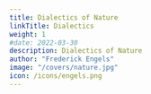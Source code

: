 ```yaml
---
title: Dialectics of Nature
linkTitle: Dialectics
weight: 1
#date: 2022-03-30
description: Dialectics of Nature
author: "Frederick Engels"
image: "/covers/nature.jpg"
icon: /icons/engels.png
---
```

